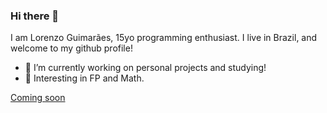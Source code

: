 ### Hi there 👋

I am Lorenzo Guimarães, 15yo programming enthusiast. I live in Brazil, and welcome to my github profile!

- 🔭 I’m currently working on personal projects and studying!
- 👀 Interesting in FP and Math.

[Coming soon](https://lorenzoog.com/)

